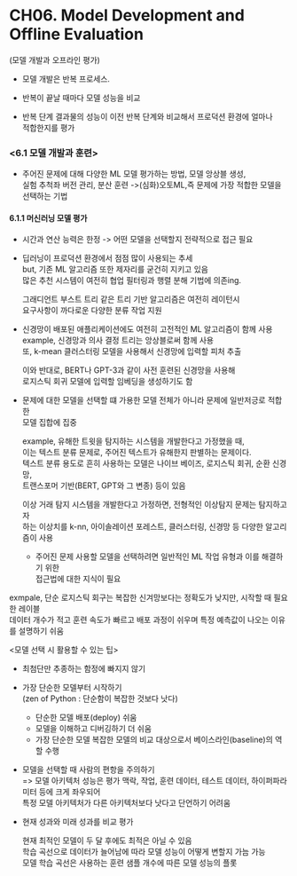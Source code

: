 # CH06.  Model Development and Offline Evaluation  
(모델 개발과 오프라인 평가)


- 모델 개발은 반복 프로세스.    
- 반복이 끝날 때마다 모델 성능을 비교   

- 반복 단계 결과물의 성능이 이전 반복 단계와 비교해서 프로덕션 환경에 얼마나  
  적합한지를 평가   


### <6.1 모델 개발과 훈련>     

- 주어진 문제에 대해 다양한 ML 모델 평가하는 방법, 모델 앙상블 생성,    
  실험 추척좌 버전 관리, 분산 훈련 ->(심화)오토ML,즉 문제에 가장 적합한 모델을    
  선택하는 기법


#### 6.1.1 머신러닝 모델 평가    

- 시간과 연산 능력은 한정 -> 어떤 모델을 선택할지 전략적으로 접근 필요   

- 딥러닝이 프로덕션 환경에서 점점 많이 사용되는 추세     
  but, 기존 ML 알고리즘 또한 제자리를 굳건히 지키고 있음    
  많은 추천 시스템이 여전히 협업 필터링과 행렬 분해 기법에 의존ing.   

  그래디언트 부스트 트리 같은 트리 기반 알고리즘은 여전히 레이턴시    
  요구사항이 까다로운 다양한 분류 작업 지원     


- 신경망이 배포된 애플리케이션에도 여전히 고전적인 ML 알고리즘이 함께 사용    
  example, 신경망과 의사 결정 트리는 앙상블로써 함께 사용   
  또, k-mean 클러스터링 모델을 사용해서 신경망에 입력할 피처 추출    
  
  이와 반대로, BERT나 GPT-3과 같이 사전 훈련된 신경망을 사용해   
  로지스틱 회귀 모델에 입력할 임베딩을 생성하기도 함    



- 문제에 대한 모델을 선택할 떄 가용한 모델 전체가 아니라 문제에 일반저긍로 적합한    
  모델 집합에 집중    

  example, 유해한 트윗을 탐지하는 시스템을 개발한다고 가정했을 때,    
  이는 텍스트 분류 문제로, 주어진 텍스트가 유해한지 판별하는 문제이다.    
  텍스트 분류 용도로 흔히 사용하는 모델은 나이브 베이즈, 로지스틱 회귀, 순환 신경망,    
  트랜스포머 기반(BERT, GPT와 그 변종) 등이 있음     


  이상 거래 탐지 시스템을 개발한다고 가정하면, 전형적인 이상탐지 문제는 탐지하고자    
  하는 이상치를 k-nn, 아이솔레이션 포레스트, 클러스터링, 신경망 등 다양한 알고리즘이 사용   

  - 주어진 문제 사용할 모델을 선택하려면 일반적인 ML 작업 유형과 이를 해결하기 위한   
    접근법에 대한 지식이 필요     
   
exmpale, 단순 로지스틱 회구는 복잡한 신겨망보다는 정확도가 낮지만, 시작할 때 필요한 레이블      
데이터 개수가 적고 훈련 속도가 빠르고 배포 과정이 쉬우며 특정 예측값이 나오는 이유를 설명하기 쉬움    

<모델 선택 시 활용할 수 있는 팁>    

- 최첨단만 추종하는 함정에 빠지지 않기   

- 가장 단순한 모델부터 시작하기    
  (zen of Python : 단순함이 복잡한 것보다 낫다)   
  - 단순한 모델 배포(deploy) 쉬움   
  - 모델을 이해하고 디버깅하기 더 쉬움   
  - 가장 단순한 모델 복잡한 모델의 비교 대상으로서 베이스라인(baseline)의 역할 수행   

- 모델을 선택할 때 사람의 편항을 주의하기   
  => 모델 아키텍처 성능은 평가 맥락, 작업, 훈련 데이터, 테스트 데이터, 하이퍼파라미터 등에 크게 좌우되어    
  특정 모델 아키텍처가 다른 아키텍처보다 낫다고 단언하기 어려움    

- 현재 성과와 미래 성과를 비교 평가    

  현재 최적인 모델이 두 달 후에도 최적은 아닐 수 있음   
  학습 곡선으로 데이터가 늘어남에 따라 모델 성능이 어떻게 변할지 가늠 가능   
  모델  학습 곡선은 사용하는 훈련 샘플 개수에 따른 모델 성능의 플롯 


